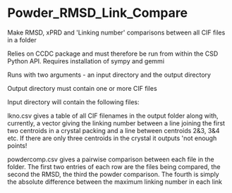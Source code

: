 # Powder_RMSD_Link_Compare
Make RMSD, xPRD and 'Linking number' comparisons between all CIF files in a folder

Relies on CCDC package and must therefore be run from within the CSD Python API.
Requires installation of sympy and gemmi

Runs with two arguments - an input directory and the output directory

Output directory must contain one or more CIF files

Input directory will contain the following files:

lkno.csv gives a table of all CIF filenames in the output folder along with, currently, a vector giving the linking number between a line joining the first two centroids in a crystal packing and a line between centroids 2&3, 3&4 etc. If there are only three centroids in the crystal it outputs 'not enough points!

powdercomp.csv gives a pairwise comparison between each file in the folder. The first two entries of each row are the files being compared, the second the RMSD, the third the powder comparison. The fourth is simply the absolute difference between the maximum linking number in each link
